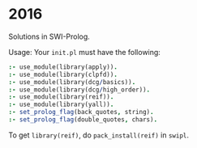 # 2016

Solutions in SWI-Prolog.

Usage: Your `init.pl` must have the following:
```prolog
:- use_module(library(apply)).
:- use_module(library(clpfd)).
:- use_module(library(dcg/basics)).
:- use_module(library(dcg/high_order)).
:- use_module(library(reif)).
:- use_module(library(yall)).
:- set_prolog_flag(back_quotes, string).
:- set_prolog_flag(double_quotes, chars).
```
To get `library(reif)`, do `pack_install(reif)` in `swipl`.